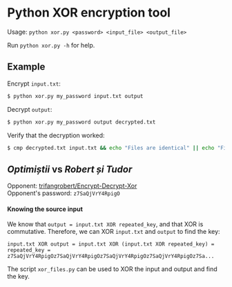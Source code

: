 # Python XOR encryption tool

Usage: `python xor.py <password> <input_file> <output_file>`

Run `python xor.py -h` for help.

## Example
Encrypt `input.txt`:

```bash
$ python xor.py my_password input.txt output
```

Decrypt `output`:

```bash
$ python xor.py my_password output decrypted.txt
```

Verify that the decryption worked:

```bash
$ cmp decrypted.txt input.txt && echo "Files are identical" || echo "Files are different"
```

## *Optimiștii* vs *Robert și Tudor*
Opponent: [trifangrobert/Encrypt-Decrypt-Xor](https://github.com/trifangrobert/Encrypt-Decrypt-Xor)  
Opponent's password: `z7SaQjVrY4RpigO`

#### Knowing the source input
We know that `output = input.txt XOR repeated_key`, and that XOR is
commutative. Therefore, we can XOR `input.txt` and `output` to find the key:

    input.txt XOR output = input.txt XOR (input.txt XOR repeated_key) = repeated_key = z7SaQjVrY4RpigOz7SaQjVrY4RpigOz7SaQjVrY4RpigOz7SaQjVrY4RpigOz7Sa...

The script `xor_files.py` can be used to XOR the input and output and find the key.
